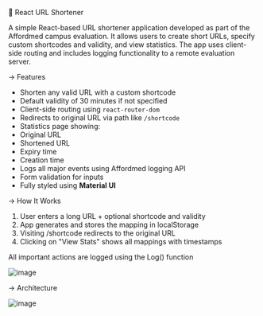 🔗 React URL Shortener

A simple React-based URL shortener application developed as part of the Affordmed campus evaluation. It allows users to create short URLs, specify custom shortcodes and validity, and view statistics. The app uses client-side routing and includes logging functionality to a remote evaluation server.

-> Features

-  Shorten any valid URL with a custom shortcode
-  Default validity of 30 minutes if not specified
-  Client-side routing using `react-router-dom`
-  Redirects to original URL via path like `/shortcode`
-  Statistics page showing:
  - Original URL
  - Shortened URL
  - Expiry time
  - Creation time
-  Logs all major events using Affordmed logging API
-  Form validation for inputs
-  Fully styled using **Material UI**

-> How It Works
1. User enters a long URL + optional shortcode and validity
2. App generates and stores the mapping in localStorage
3. Visiting /shortcode redirects to the original URL
4. Clicking on "View Stats" shows all mappings with timestamps

All important actions are logged using the Log() function

![image](https://github.com/user-attachments/assets/b3949d34-0048-454a-a7d2-544beb891f16)

-> Architecture 

![image](https://github.com/user-attachments/assets/a3b63abb-8723-402e-a074-7be13fb6ad2c)




